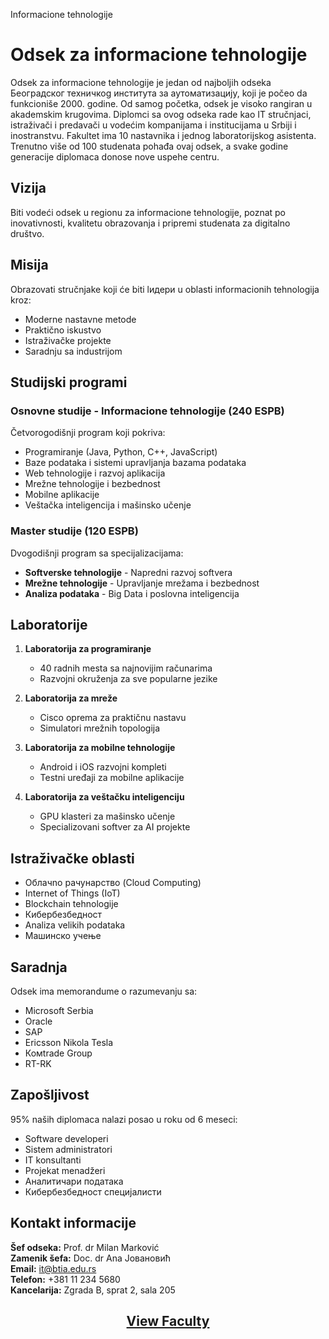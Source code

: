 Informacione tehnologije

# Odsek za informacione tehnologije

Odsek za informacione tehnologije je jedan od najboljih odseka Београдског техничкоg института за аутоматизацију, koji je počeo da funkcioniše 2000. godine. Od samog početka, odsek je visoko rangiran u akademskim krugovima. Diplomci sa ovog odseka rade kao IT stručnjaci, istraživači i predavači u vodećim kompanijama i institucijama u Srbiji i inostranstvu. Fakultet ima 10 nastavnika i jednog laboratorijskog asistenta. Trenutno više od 100 studenata pohađa ovaj odsek, a svake godine generacije diplomaca donose nove uspehe centru.

## Vizija

Biti vodeći odsek u regionu za informacione tehnologije, poznat po inovativnosti, kvalitetu obrazovanja i pripremi studenata za digitalno društvo.

## Misija

Obrazovati stručnjake koji će biti lидери u oblasti informacionih tehnologija kroz:
- Moderne nastavne metode
- Praktično iskustvo
- Istraživačke projekte
- Saradnju sa industrijom

## Studijski programi

### Osnovne studije - Informacione tehnologije (240 ESPB)
Četvorogodišnji program koji pokriva:
- Programiranje (Java, Python, C++, JavaScript)
- Baze podataka i sistemi upravljanja bazama podataka
- Web tehnologije i razvoj aplikacija
- Mrežne tehnologije i bezbednost
- Mobilne aplikacije
- Veštačka inteligencija i mašinsko učenje

### Master studije (120 ESPB)
Dvogodišnji program sa specijalizacijama:
- **Softverske tehnologije** - Napredni razvoj softvera
- **Mrežne tehnologije** - Upravljanje mrežama i bezbednost
- **Analiza podataka** - Big Data i poslovna inteligencija

## Laboratorije

1. **Laboratorija za programiranje**
   - 40 radnih mesta sa najnovijim računarima
   - Razvojni okruženja za sve popularne jezike

2. **Laboratorija za mreže**
   - Cisco oprema za praktičnu nastavu
   - Simulatori mrežnih topologija

3. **Laboratorija za mobilne tehnologije**
   - Android i iOS razvojni kompleti
   - Testni uređaji za mobilne aplikacije

4. **Laboratorija za veštačku inteligenciju**
   - GPU klasteri za mašinsko učenje
   - Specializovani softver za AI projekte

## Istraživačke oblasti

- Облачno рачунарство (Cloud Computing)
- Internet of Things (IoT)
- Blockchain tehnologije
- Кибербезбедност
- Analiza velikih podataka
- Mашинско учење

## Saradnja

Odsek ima memorandume o razumevanju sa:
- Microsoft Serbia
- Oracle
- SAP
- Ericsson Nikola Tesla
- Комtrade Group
- RT-RK

## Zapošljivost

95% naših diplomaca nalazi posao u roku od 6 meseci:
- Software developeri
- Sistem administratori
- IT konsultanti
- Projekat menadžeri
- Аналитичари података
- Кибербезбедност специјалисти

## Kontakt informacije

**Šef odseka:** Prof. dr Milan Marković  
**Zamenik šefa:** Doc. dr Ana Јовановић  
**Email:** it@btia.edu.rs  
**Telefon:** +381 11 234 5680  
**Kancelarija:** Zgrada B, sprat 2, sala 205

<h2><p align="center">
<a href="/faculties/it">View Faculty</a>
</p>
</h2>